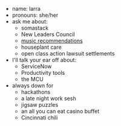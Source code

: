 - name: larra
- pronouns: she/her
- ask me about:
  - somastack 
  - New Leaders Council
  - [music recommendations](https://open.spotify.com/playlist/0t5Rj2psjqDFkqvcLgvxy9?si=6351dd02e3974a19)
  - houseplant care
  - open class action lawsuit settlements
- I'll talk your ear off about:
  - ServiceNow
  - Productivity tools 
  - the MCU
- always down for
  - hackathons
  - a late night work sesh
  - jigsaw puzzles
  - an all you can eat casino buffet
  - Cincinnati chili
